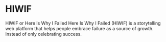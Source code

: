 # HIWIF
HIWIF or Here Is Why I Failed Here Is Why I Failed (HIWIF) is a storytelling web platform that helps people embrace failure as a source of growth. Instead of only celebrating success.
